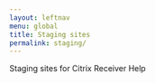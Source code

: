 ```yaml
---
layout: leftnav
menu: global
title: Staging sites
permalink: staging/
---
```


Staging sites for Citrix Receiver Help
